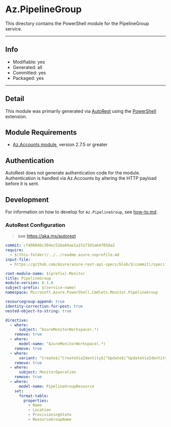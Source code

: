 <!-- region Generated -->
# Az.PipelineGroup
This directory contains the PowerShell module for the PipelineGroup service.

---
## Info
- Modifiable: yes
- Generated: all
- Committed: yes
- Packaged: yes

---
## Detail
This module was primarily generated via [AutoRest](https://github.com/Azure/autorest) using the [PowerShell](https://github.com/Azure/autorest.powershell) extension.

## Module Requirements
- [Az.Accounts module](https://www.powershellgallery.com/packages/Az.Accounts/), version 2.7.5 or greater

## Authentication
AutoRest does not generate authentication code for the module. Authentication is handled via Az.Accounts by altering the HTTP payload before it is sent.

## Development
For information on how to develop for `Az.PipelineGroup`, see [how-to.md](how-to.md).
<!-- endregion -->

### AutoRest Configuration
> see https://aka.ms/autorest

``` yaml
commit: cf406046c304ec528a84ae1a151f3d1a647058a2
require:
  - $(this-folder)/../../readme.azure.noprofile.md
input-file:
  - https://github.com/Azure/azure-rest-api-specs/blob/$(commit)/specification/monitor/resource-manager/Microsoft.Monitor/preview/2023-10-01-preview/azuremonitor.json

root-module-name: $(prefix).Monitor
title: PipelineGroup
module-version: 0.1.0
subject-prefix: $(service-name)
namespace: Microsoft.Azure.PowerShell.Cmdlets.Monitor.PipelineGroup

resourcegroup-append: true
identity-correction-for-post: true
nested-object-to-string: true

directive:
  - where:
      subject: ^AzureMonitorWorkspace(.*)
    remove: true
  - where:
      model-name: ^AzureMonitorWorkspace(.*)
    remove: true
  - where:
      variant: ^Create$|^CreateViaIdentity$|^Update$|^UpdateViaIdentity$
    remove: true
  - where:
      subject: MonitorOperation
    remove: true
  - where:
      model-name: PipelineGroupResource
    set:
      format-table:
        properties:
          - Name
          - Location
          - ProvisioningState
          - ResourceGroupName
```
